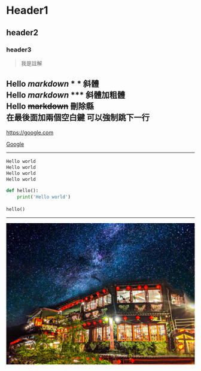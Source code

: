 # Header1
## header2
### header3

> 我是註解

Hello *markdown*  * * 斜體  
Hello ***markdown***  *** 斜體加粗體  
Hello ~~markdown~~ 刪除縣  
在最後面加兩個空白鍵 可以強制跳下一行
---

<https://google.com>

[Google](https://google.com)

---

```
Hello world
Hello world
Hello world
Hello world
```

```python
def hello():
    print('Hello world')

hello()
```
---
![](./nine.jpg)